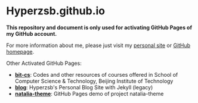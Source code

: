 # Hyperzsb.github.io

**This repository and document is only used for activating GitHub Pages of my GitHub account.**

For more information about me, please just visit my [personal site](https://hyperzsb.io) or [GitHub homepage](https://github.com/Hyperzsb).

Other Activated GitHub Pages:

- [**bit-cs**](https://github.hyperzsb.tech/bit-cs): Codes and other resources of courses offered in School of Computer Science & Technology, Beijing Institute of Technology
- [**blog**](https://github.hyperzsb.tech/blog): Hyperzsb's Personal Blog Site with Jekyll (legacy)
- [**natalia-theme**](https://github.hyperzsb.tech/natalia-theme): GitHub Pages demo of project natalia-theme
